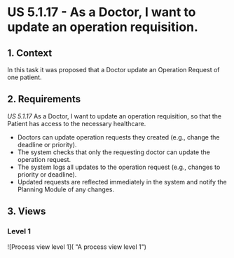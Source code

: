 # US 5.1.17 - As a Doctor, I want to update an operation requisition.

## 1. Context

In this task it was proposed that a Doctor update an Operation Request of one patient.

## 2. Requirements

*US 5.1.17* As a Doctor, I want to update an operation requisition, so that the Patient has access to the necessary healthcare.

 - Doctors can update operation requests they created (e.g., change the deadline or priority).
 - The system checks that only the requesting doctor can update the operation request.
 - The system logs all updates to the operation request (e.g., changes to priority or deadline).
 - Updated requests are reflected immediately in the system and notify the Planning Module of
   any changes.


## 3. Views

### Level 1

![Process view level 1]( "A process view level 1")
